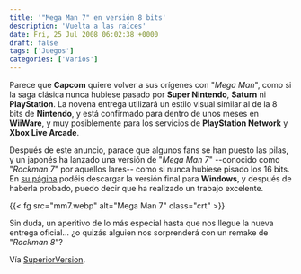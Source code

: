 ```yaml
---
title: '"Mega Man 7" en versión 8 bits'
description: 'Vuelta a las raíces'
date: Fri, 25 Jul 2008 06:02:38 +0000
draft: false
tags: ['Juegos']
categories: ['Varios']
---
```


Parece que **Capcom** quiere volver a sus orígenes con "_Mega Man_", como si la saga clásica nunca hubiese pasado por **Super Nintendo**, **Saturn** ni **PlayStation**. La novena entrega utilizará un estilo visual similar al de la 8 bits de **Nintendo**, y está confirmado para dentro de unos meses en **WiiWare**, y muy posiblemente para los servicios de **PlayStation Network** y **Xbox Live Arcade**.

Después de este anuncio, parace que algunos fans se han puesto las pilas, y un japonés ha lanzado una versión de "_Mega Man 7_" --conocido como "_Rockman 7_" por aquellos lares-- como si nunca hubiese pisado los 16 bits. En [su página](http://www7.atwiki.jp/wakuwakusuru/pages/13.html) podéis descargar la versión final para **Windows**, y después de haberla probado, puedo decir que ha realizado un trabajo excelente.

{{< fg src="mm7.webp" alt="Mega Man 7" class="crt" >}}

Sin duda, un aperitivo de lo más especial hasta que nos llegue la nueva entrega oficial... ¿o quizás alguien nos sorprenderá con un remake de "_Rockman 8_"?

Vía [SuperiorVersion](http://superiorversion.com/content/view/239/32/).